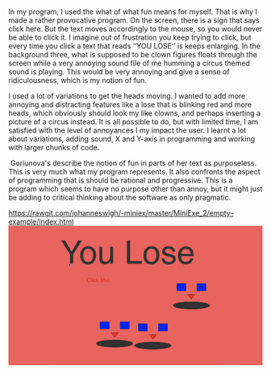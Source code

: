 In my program, I used the what of what fun means for myself. That is why I made a rather provocative program. On the screen, there is a sign that says click here. But the text moves accordingly to the mouse, so you would never be able to click it. I imagine out of frustration you keep trying to click, but every time you click a text that reads ‘’YOU LOSE’’ is keeps enlarging. In the background three, what is supposed to be clown figures floats through the screen while a very annoying sound file of me humming a circus themed sound is playing. This would be very annoying and give a sense of ridiculousness, which is my notion of fun.

I used a lot of variations to get the heads moving. I wanted to add more annoying and distracting features like a lose that is blinking red and more heads, which obviously should look my like clowns, and perhaps inserting a picture of a circus instead. It is all possible to do, but with limited time, I am satisfied with the level of annoyances I my impact the user. I learnt a lot about variations, adding sound, X and Y-axis in programming and working with larger chunks of code. 

 Goriunova's describe the notion of fun in parts of her text as purposeless. This is very much what my program represents. It also confronts the aspect of programming that is should be rational and progressive. This is a program which seems to have no purpose other than annoy, but it might just be adding to critical thinking about the software as only pragmatic.

https://rawgit.com/johanneswigh/-miniex/master/MiniExe_2/empty-example/index.html
![alt tekst](https://github.com/johanneswigh/-miniex/blob/master/MiniExe_2/Mini_ex2.png?raw=true)
